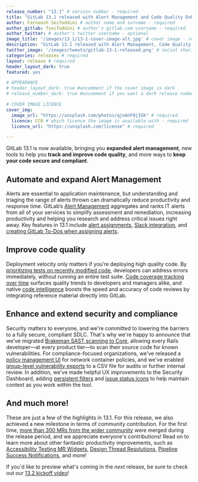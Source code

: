 ```yaml
---
release_number: "13.1" # version number - required
title: "GitLab 13.1 released with Alert Management and Code Quality Enhancements" 
author: Farnoosh Seifoddini # author name and surname - required
author_gitlab: fseifoddini # author's gitlab.com username - required
author_twitter: # author's twitter username - optional
image_title: '/images/13_1/13-1-cover-image-alt.jpg' # cover image - required
description: "GitLab 13.1 released with Alert Management, Code Quality, Security & Compliance Improvements"
twitter_image: '/images/tweets/gitlab-13-1-released.png' # social sharing image - not required but recommended
categories: releases # required
layout: release # required
header_layout_dark: true
featured: yes

# APPEARANCE
# header_layout_dark: true #uncomment if the cover image is dark
# release_number_dark: true #uncomment if you want a dark release number

# COVER IMAGE LICENCE
cover_img:
  image_url: "https://unsplash.com/photos/qjnAnF0jIGk" # required
  licence: CC0 # which licence the image is available with - required
  licence_url: "https://unsplash.com/license" # required

---
```


<!--
This is the release blog post file. Add here the introduction only.
All remaining content goes into data/release-posts/.

**Use the merge request template "Release-Post", and please set the calendar due
date for each stage (general contributions, review).**

Read through the Release Posts Handbook for more information:
https://about.gitlab.com/handbook/marketing/blog/release-posts/#introduction
-->

GitLab 13.1 is now available, bringing you **expanded alert management**, new tools to help you **track and improve code quality**, and more ways to **keep your code secure and compliant**.

## Automate and expand Alert Management

Alerts are essential to application maintenance, but understanding and triaging the range of alerts thrown can dramatically reduce productivity and response time. GitLab’s [Alert Management](#manage-it-alerts-in-gitlab) aggregates and ranks IT alerts from all of your services to simplify assessment and remediation, increasing productivity and helping you research and address critical issues right away. Key features in 13.1 include [alert assignments](#assign-gitlab-alerts-to-team-members), [Slack integration](#collaborate-on-gitlab-alerts-in-slack), and [creating GitLab To-Dos when assigning alerts](#create-gitlab-to-dos-when-assigning-alerts).

## Improve code quality

Deployment velocity only matters if you’re deploying high quality code. By [prioritizing tests on recently modified code](#run-tests-for-modified-files-first), developers can address errors immediately, without running an entire test suite. [Code coverage tracking over time](#graph-code-coverage-changes-over-time-for-a-project) surfaces quality trends to developers and managers alike, and native [code intelligence](#code-intelligence) boosts the speed and accuracy of code reviews by integrating reference material directly into GitLab.

## Enhance and extend security and compliance

Security matters to everyone, and we're committed to lowering the barriers to a fully secure, compliant SDLC. That's why we're happy to announce that we've migrated [Brakeman SAST scanning to Core](#rails-sast-analyzer-available-for-all), allowing every Rails developer—at every product tier—to scan their source code for known vulnerabilities. For compliance-focused organizations, we've released a [policy management UI](#policy-management-for-container-network-policies) for network container policies,  and we've enabled [group-level vulnerability exports](#export-vulnerabilities-list-from-group-security-dashboards) to a CSV file for audits or further internal review. In addition, we've made helpful UX improvements to the Security Dashboard, adding [persistent filters](#filters-persist-on-security-dashboards) and [issue status icons](#dynamic-issue-status-icons-on-security-dashboards) to help maintain context as you work within the tool.

## And much more!

These are just a few of the highlights in 13.1. For this release, we also achieved a new milestone in terms of community contribution. For the first time, 
[more than 300 MRs from the wider community](https://gitlab.com/groups/gitlab-org/-/insights/#/communityContributions) were merged during the release period, and we 
appreciate everyone's contributions! Read on to learn more about other fantastic productivity improvements, such as [Accessibility Testing MR Widgets](#accessibility-testing-merge-request-widget), 
[Design Thread Resolutions](#mark-any-design-thread-as-resolved), [Pipeline Success Notifications](#pipeline-success-after-failure-notification), and more!

If you'd like to preview what's coming in the *next* release, be sure to check out our [13.2 kickoff video](https://www.youtube.com/watch?v=AYR3sl8c-co)!
